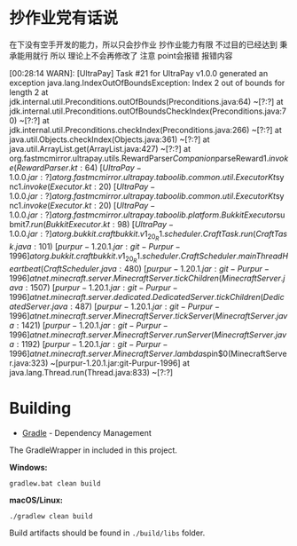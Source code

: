 # 抄作业党有话说
在下没有空手开发的能力，所以只会抄作业
抄作业能力有限
不过目的已经达到
秉承能用就行
所以 理论上不会再修改了
注意 point会报错 
报错内容 

[00:28:14 WARN]: [UltraPay] Task #21 for UltraPay v1.0.0 generated an exception
java.lang.IndexOutOfBoundsException: Index 2 out of bounds for length 2
        at jdk.internal.util.Preconditions.outOfBounds(Preconditions.java:64) ~[?:?]
        at jdk.internal.util.Preconditions.outOfBoundsCheckIndex(Preconditions.java:70) ~[?:?]
        at jdk.internal.util.Preconditions.checkIndex(Preconditions.java:266) ~[?:?]
        at java.util.Objects.checkIndex(Objects.java:361) ~[?:?]
        at java.util.ArrayList.get(ArrayList.java:427) ~[?:?]
        at org.fastmcmirror.ultrapay.utils.RewardParser$Companion$parseReward$1.invoke(RewardParser.kt:64) ~[UltraPay-1.0.0.jar:?]
        at org.fastmcmirror.ultrapay.taboolib.common.util.ExecutorKt$sync$1.invoke(Executor.kt:20) ~[UltraPay-1.0.0.jar:?]
        at org.fastmcmirror.ultrapay.taboolib.common.util.ExecutorKt$sync$1.invoke(Executor.kt:20) ~[UltraPay-1.0.0.jar:?]
        at org.fastmcmirror.ultrapay.taboolib.platform.BukkitExecutor$submit$7.run(BukkitExecutor.kt:98) ~[UltraPay-1.0.0.jar:?]
        at org.bukkit.craftbukkit.v1_20_R1.scheduler.CraftTask.run(CraftTask.java:101) ~[purpur-1.20.1.jar:git-Purpur-1996]
        at org.bukkit.craftbukkit.v1_20_R1.scheduler.CraftScheduler.mainThreadHeartbeat(CraftScheduler.java:480) ~[purpur-1.20.1.jar:git-Purpur-1996]
        at net.minecraft.server.MinecraftServer.tickChildren(MinecraftServer.java:1507) ~[purpur-1.20.1.jar:git-Purpur-1996]
        at net.minecraft.server.dedicated.DedicatedServer.tickChildren(DedicatedServer.java:487) ~[purpur-1.20.1.jar:git-Purpur-1996]
        at net.minecraft.server.MinecraftServer.tickServer(MinecraftServer.java:1421) ~[purpur-1.20.1.jar:git-Purpur-1996]
        at net.minecraft.server.MinecraftServer.runServer(MinecraftServer.java:1192) ~[purpur-1.20.1.jar:git-Purpur-1996]
        at net.minecraft.server.MinecraftServer.lambda$spin$0(MinecraftServer.java:323) ~[purpur-1.20.1.jar:git-Purpur-1996]
        at java.lang.Thread.run(Thread.java:833) ~[?:?]

        

# Building

* [Gradle](https://gradle.org/) - Dependency Management

The GradleWrapper in included in this project.

**Windows:**

```
gradlew.bat clean build
```

**macOS/Linux:**

```
./gradlew clean build
```

Build artifacts should be found in `./build/libs` folder.
